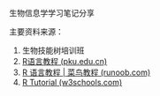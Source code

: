 生物信息学学习笔记分享

主要资料来源：

1. 生物技能树培训班
2. [R语言教程 (pku.edu.cn)](https://www.math.pku.edu.cn/teachers/lidf/docs/Rbook/html/_Rbook/index.html)
3. [R 语言教程 | 菜鸟教程 (runoob.com)](https://www.runoob.com/r/r-tutorial.html)
4. [R Tutorial (w3schools.com)](https://www.w3schools.com/r/default.asp)
